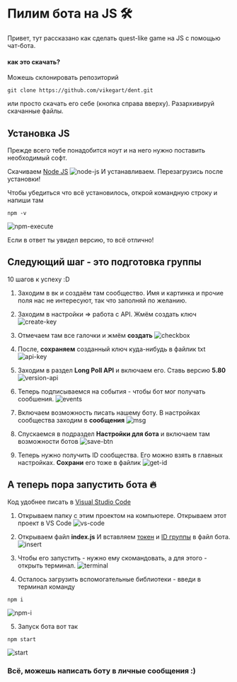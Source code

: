 # Пилим бота на JS 🛠
Привет, тут рассказано как сделать quest-like game на JS с помощью чат-бота.

#### как это скачать?
Можешь склонировать репозиторий 
```
git clone https://github.com/vikegart/dent.git
```

или просто скачать его себе (кнопка справа вверху). Разархивируй скачанные файлы.

## Установка JS
Прежде всего тебе понадобится ноут и на него нужно поставить необходимый софт.

Скачиваем [Node JS](https://nodejs.org/en/)
![node-js](https://pp.userapi.com/c853528/v853528007/45c22/s65geLWzOlc.jpg "та самая кнопка")
И устанавливаем. Перезагрузись после установки!

Чтобы убедиться что всё установилось, открой командную строку и напиши там 
```
npm -v
```
![npm-execute](https://pp.userapi.com/c852236/v852236721/1244e6/VPVJYUP4IgY.jpg "Версия пакетного менеджера")

Если в ответ ты увидел версию, то всё отлично!


## Следующий шаг - это подготовка группы

10 шагов к успеху :D

1. Заходим в вк и создаём там сообщество. Имя и картинка и прочие поля нас не интересуют, так что заполняй по желанию.

2. Заходим в настройки => работа с API. Жмём создать ключ ![create-key](https://pp.userapi.com/c853528/v853528007/45c43/AC_fNhP01uU.jpg "Да, вот эта кнопка!")

3. Отмечаем там все галочки и жмём **создать** ![checkbox](https://pp.userapi.com/c853528/v853528007/45c4c/1i9EUcWVBcU.jpg "Если нажать не все галочки, то бот не будет работать")

4. <a id="token"></a>После, **сохраняем** созданный ключ куда-нибудь в файлик txt ![api-key](https://pp.userapi.com/c853528/v853528007/45c56/UmxxDpEfONQ.jpg "Береги этот ключ!")

5. Заходим в раздел **Long Poll API** и включаем его. Ставь версию **5.80** ![version-api](https://pp.userapi.com/c852236/v852236721/1244bb/GsDOvdcxRvE.jpg "На самом деле будет работать и с последней версией, но... кто тестировал?)")

6. Теперь подписываемся на события - чтобы бот мог получать сообшения. ![events](https://pp.userapi.com/c852236/v852236721/1244c4/QRA72V6bSZ0.jpg "Да, все галочки обязательны!")

7. Включаем возможность писать нашему боту. В настройках сообщества заходим в **сообщения** ![msg](https://pp.userapi.com/c852236/v852236721/1244cd/hu-HX0wM4IQ.jpg "Нажми кнопку СОХРАНИТЬ")

8. Спускаемся в подраздел **Настройки для бота** и включаем там возможности ботов ![save-btn](https://pp.userapi.com/c852236/v852236721/1244d6/3ultVaAMbh0.jpg "Еще одна кнопка сохранить 😅")

9. <a id="group_id"></a>Теперь нужно получить ID сообщества. Его можно взять в главных настройках. **Сохрани** его тоже в файлик ![get-id](https://pp.userapi.com/c852236/v852236721/1244df/Tfp2i_G8wmc.jpg "Да, его тоже нужно скопировать куда-то")

## А теперь пора запустить бота 🔥
Код удобнее писать в [Visual Studio Code](https://code.visualstudio.com/)

1. Открываем папку с этим проектом на компьютере. Открываем этот проект в VS Code ![vs-code](https://pp.userapi.com/c852236/v852236721/124575/IjgHhD5xLUM.jpg "Web Strom конечно тоже ничего такой :) ")

2. Открываем файл **index.js** И вставляем <a href="#token">токен</a> и <a href="#group_id">ID группы</a> в файл бота. ![insert](https://pp.userapi.com/c852236/v852236721/124562/kK0uIK7TLe0.jpg "Ты же их сохранил, да?")

3. Чтобы его запустить - нужно ему скомандовать, а для этого - открыть терминал. ![terminal](https://pp.userapi.com/c852236/v852236394/129aba/howk49w_xRE.jpg "Да, можно использовать хоткей")

4. Осталось загрузить вспомогательные библиотеки  - введи в терминал команду 
```
npm i
```
 ![npm-i](https://pp.userapi.com/c852236/v852236394/129acb/iYoFEGawe2Y.jpg "Почти как npm install")

5. Запуск бота вот так 
```
npm start
```
![start](https://pp.userapi.com/c852236/v852236394/129ae0/780XPVMXQ0A.jpg "Всё же просто!")

### Всё, можешь написать боту в личные сообщения :)
